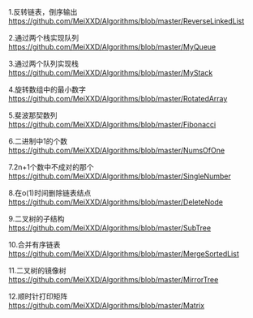 1.反转链表，倒序输出 https://github.com/MeiXXD/Algorithms/blob/master/ReverseLinkedList

2.通过两个栈实现队列 https://github.com/MeiXXD/Algorithms/blob/master/MyQueue

3.通过两个队列实现栈 https://github.com/MeiXXD/Algorithms/blob/master/MyStack

4.旋转数组中的最小数字 https://github.com/MeiXXD/Algorithms/blob/master/RotatedArray

5.斐波那契数列 https://github.com/MeiXXD/Algorithms/blob/master/Fibonacci

6.二进制中1的个数 https://github.com/MeiXXD/Algorithms/blob/master/NumsOfOne

7.2n+1个数中不成对的那个 https://github.com/MeiXXD/Algorithms/blob/master/SingleNumber

8.在o(1)时间删除链表结点 https://github.com/MeiXXD/Algorithms/blob/master/DeleteNode

9.二叉树的子结构 https://github.com/MeiXXD/Algorithms/blob/master/SubTree

10.合并有序链表 https://github.com/MeiXXD/Algorithms/blob/master/MergeSortedList

11.二叉树的镜像树 https://github.com/MeiXXD/Algorithms/blob/master/MirrorTree

12.顺时针打印矩阵 https://github.com/MeiXXD/Algorithms/blob/master/Matrix
